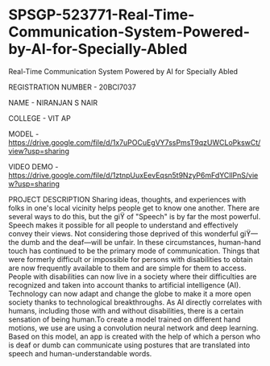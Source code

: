 # SPSGP-523771-Real-Time-Communication-System-Powered-by-AI-for-Specially-Abled
Real-Time Communication System Powered by AI for Specially Abled

REGISTRATION NUMBER - 20BCI7037

NAME - NIRANJAN S NAIR

COLLEGE - VIT AP

MODEL - https://drive.google.com/file/d/1x7uPOCuEgVY7ssPmsT9qzUWCLoPkswCt/view?usp=sharing

VIDEO DEMO - https://drive.google.com/file/d/1ztnpUuxEevEqsn5t9NzyP6mFdYCllPnS/view?usp=sharing

PROJECT DESCRIPTION
Sharing ideas, thoughts, and experiences with folks in one's local vicinity helps people get to know one another. There are several ways to do this, but the giϔ of "Speech" is by far the most powerful. Speech makes it possible for all people to understand and effectively convey their views. Not considering those deprived of this wonderful giϔ—the dumb and the deaf—will be unfair. In these circumstances, human-hand touch has continued to be the primary mode of communication. Things that were formerly difficult or impossible for persons with disabilities to obtain are now frequently available to them and are simple for them to access. People with disabilities can now live in a society where their difficulties are recognized and taken into account thanks to artificial intelligence (AI). Technology can now adapt and change the globe to make it a more open society thanks to technological breakthroughs. As AI directly correlates with humans, including those with and without disabilities, there is a certain sensation of being human.To create a model trained on different hand motions, we use are using a convolution neural network and deep learning. Based on this model, an app is created with the help of which a person who is deaf or dumb can communicate using postures that are translated into speech and human-understandable words.
